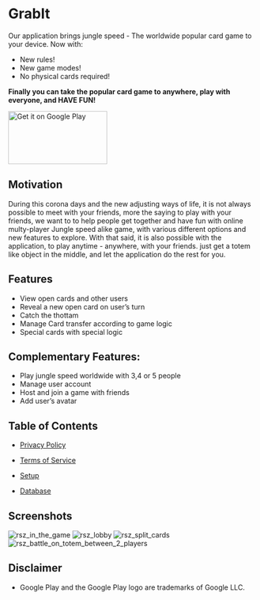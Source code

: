 # GrabIt

Our application brings jungle speed - The worldwide popular card game to your device. 
Now with:
- New rules!
- New game modes!
- No physical cards required!

**Finally you can take the popular card game to anywhere, play with everyone, and HAVE FUN!**


<a href='https://play.google.com/store/apps/details?id=com.technion.android.grabit&pcampaignid=pcampaignidMKT-Other-global-all-co-prtnr-py-PartBadge-Mar2515-1'><img alt='Get it on Google Play' src='https://play.google.com/intl/en_us/badges/static/images/badges/en_badge_web_generic.png' width="200" height="107"/></a>

## Motivation
During this corona days and the new adjusting ways of life, it is not always possible to meet with your friends, more the saying to play with your friends, we want to to help people get together and have fun with online multy-player Jungle speed alike game, with various different options and new features to explore. 
With that said, it is also possible with the application, to play anytime - anywhere, with your friends. just get a totem like object in the middle, and let the application do the rest for you.

## Features

- View open cards and other users
- Reveal a new open card on user’s turn
- Catch the thottam
- Manage Card transfer according to game logic
- Special cards with special logic

## Complementary Features:

- Play jungle speed worldwide with 3,4 or 5 people
- Manage user account
- Host and join a game with friends
- Add user’s avatar

## Table of Contents

- [Privacy Policy](https://github.com/Technion236272/2022b-GrabIt/blob/355e9ce548deba94773aeb0683d8bc92568f6544/Android%20rights/Privacy%20Policy)

- [Terms of Service](https://github.com/Technion236272/2022b-GrabIt/blob/355e9ce548deba94773aeb0683d8bc92568f6544/Android%20rights/Terms%20and%20Conditions)

- [Setup](https://github.com/Technion236272/2022b-GrabIt/blob/main/docs/setup.md)

- [Database](https://github.com/Technion236272/2022b-GrabIt/blob/main/docs/Database.md)

## Screenshots
![rsz_in_the_game](https://user-images.githubusercontent.com/57787325/175979463-b0d795d8-37cd-489b-988a-851b2a11f243.png)
![rsz_lobby](https://user-images.githubusercontent.com/57787325/175979765-2b08f9e6-9c05-4259-9c90-f643c6b58962.png)
![rsz_split_cards](https://user-images.githubusercontent.com/57787325/175980106-63918962-38aa-4da7-85b8-53fe6f9d8259.png)
![rsz_battle_on_totem_between_2_players](https://user-images.githubusercontent.com/57787325/175980450-06e32986-1b20-47f0-aaf6-24c2df29b5a5.png)

## Disclaimer
- Google Play and the Google Play logo are trademarks of Google LLC.
